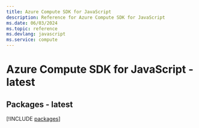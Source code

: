 ```yaml
---
title: Azure Compute SDK for JavaScript
description: Reference for Azure Compute SDK for JavaScript
ms.date: 06/03/2024
ms.topic: reference
ms.devlang: javascript
ms.service: compute
---
```

# Azure Compute SDK for JavaScript - latest
## Packages - latest
[!INCLUDE [packages](compute-index.md)]